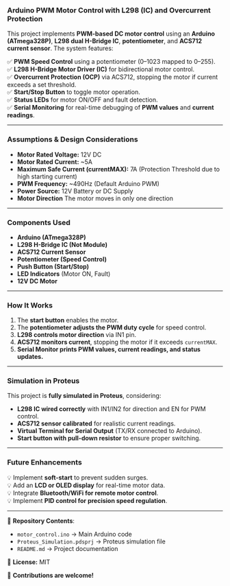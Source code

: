 ### **Arduino PWM Motor Control with L298 (IC) and Overcurrent Protection**  

This project implements **PWM-based DC motor control** using an **Arduino (ATmega328P)**, **L298 dual H-Bridge IC**, **potentiometer**, and **ACS712 current sensor**. The system features:  

✅ **PWM Speed Control** using a potentiometer (0–1023 mapped to 0–255).  
✅ **L298 H-Bridge Motor Driver (IC)** for bidirectional motor control.  
✅ **Overcurrent Protection (OCP)** via ACS712, stopping the motor if current exceeds a set threshold.  
✅ **Start/Stop Button** to toggle motor operation.  
✅ **Status LEDs** for motor ON/OFF and fault detection.  
✅ **Serial Monitoring** for real-time debugging of **PWM values** and **current readings**.  

---

### **Assumptions & Design Considerations**  
- **Motor Rated Voltage:** 12V DC  
- **Motor Rated Current:** ~5A  
- **Maximum Safe Current (currentMAX):** 7A (Protection Threshold due to high starting current)  
- **PWM Frequency:** ~490Hz (Default Arduino PWM)  
- **Power Source:** 12V Battery or DC Supply
-  **Motor Direction** The motor moves in only one direction  

---

### **Components Used**  
- **Arduino (ATmega328P)**  
- **L298 H-Bridge IC (Not Module)**  
- **ACS712 Current Sensor**  
- **Potentiometer (Speed Control)**  
- **Push Button (Start/Stop)**  
- **LED Indicators** (Motor ON, Fault)  
- **12V DC Motor**  

---

### **How It Works**  
1. The **start button** enables the motor.  
2. The **potentiometer adjusts the PWM duty cycle** for speed control.  
3. **L298 controls motor direction** via IN1 pin. 
4. **ACS712 monitors current**, stopping the motor if it exceeds `currentMAX`.  
5. **Serial Monitor prints PWM values, current readings, and status updates.**  

---

### **Simulation in Proteus**  
This project is **fully simulated in Proteus**, considering:  
- **L298 IC wired correctly** with IN1/IN2 for direction and EN for PWM control.  
- **ACS712 sensor calibrated** for realistic current readings.  
- **Virtual Terminal for Serial Output** (TX/RX connected to Arduino).  
- **Start button with pull-down resistor** to ensure proper switching.  

---

### **Future Enhancements**  
💡 Implement **soft-start** to prevent sudden surges.  
💡 Add an **LCD or OLED display** for real-time motor data.  
💡 Integrate **Bluetooth/WiFi for remote motor control**.  
💡 Implement **PID control for precision speed regulation**.  

---

📂 **Repository Contents**:  
- `motor_control.ino` → Main Arduino code  
- `Proteus_Simulation.pdsprj` → Proteus simulation file  
- `README.md` → Project documentation  

🔗 **License:** MIT  

🚀 **Contributions are welcome!**
